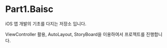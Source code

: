 # Part1.Baisc
 iOS 앱 개발의 기초를 다지는 저장소 입니다.
 
 ViewController 활용, AutoLayout, StoryBoard을 이용하여서 프로젝트를 진행합니다.
